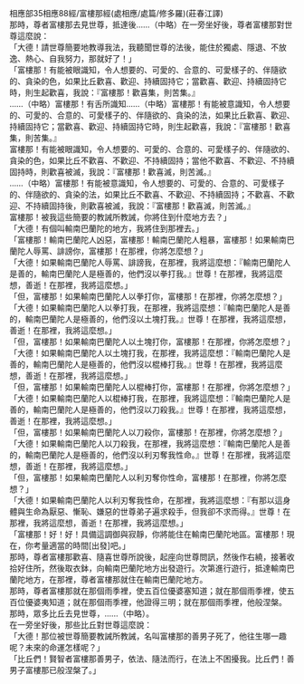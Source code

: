 相應部35相應88經/富樓那經(處相應/處篇/修多羅)(莊春江譯)  
那時，尊者富樓那去見世尊，抵達後……（中略）在一旁坐好後，尊者富樓那對世尊這麼說：  
「大德！請世尊簡要地教導我法，我聽聞世尊的法後，能住於獨處、隱退、不放逸、熱心、自我努力，那就好了！」  
「富樓那！有能被眼識知，令人想要的、可愛的、合意的、可愛樣子的、伴隨欲的、貪染的色，如果比丘歡喜、歡迎、持續固持它；當歡喜、歡迎、持續固持它時，則生起歡喜，我說：『富樓那！歡喜集，則苦集。』  
……（中略）富樓那！有舌所識知……（中略）富樓那！有能被意識知，令人想要的、可愛的、合意的、可愛樣子的、伴隨欲的、貪染的法，如果比丘歡喜、歡迎、持續固持它；當歡喜、歡迎、持續固持它時，則生起歡喜，我說：『富樓那！歡喜集，則苦集。』  
富樓那！有能被眼識知，令人想要的、可愛的、合意的、可愛樣子的、伴隨欲的、貪染的色，如果比丘不歡喜、不歡迎、不持續固持；當他不歡喜、不歡迎、不持續固持時，則歡喜被滅，我說：『富樓那！歡喜滅，則苦滅。』  
……（中略）富樓那！有能被意識知，令人想要的、可愛的、合意的、可愛樣子的、伴隨欲的、貪染的法，如果比丘不歡喜、不歡迎、不持續固持；不歡喜、不歡迎、不持續固持後，則歡喜被滅，我說：『富樓那！歡喜滅，則苦滅。』  
富樓那！被我這些簡要的教誡所教誡，你將住到什麼地方去？」  
「大德！有個叫輸南巴蘭陀的地方，我將住到那裡去。」  
「富樓那！輸南巴蘭陀人凶惡，富樓那！輸南巴蘭陀人粗暴，富樓那！如果輸南巴蘭陀人辱罵、誹謗你，富樓那！在那裡，你將怎麼想？」  
「大德！如果輸南巴蘭陀人辱罵、誹謗我，在那裡，我將這麼想：『輸南巴蘭陀人是善的，輸南巴蘭陀人是極善的，他們沒以拳打我。』世尊！在那裡，我將這麼想，善逝！在那裡，我將這麼想。」  
「但，富樓那！如果輸南巴蘭陀人以拳打你，富樓那！在那裡，你將怎麼想？」  
「大德！如果輸南巴蘭陀人以拳打我，在那裡，我將這麼想：『輸南巴蘭陀人是善的，輸南巴蘭陀人是極善的，他們沒以土塊打我。』世尊！在那裡，我將這麼想，善逝！在那裡，我將這麼想。」  
「但，富樓那！如果輸南巴蘭陀人以土塊打你，富樓那！在那裡，你將怎麼想？」  
「大德！如果輸南巴蘭陀人以土塊打我，在那裡，我將這麼想：『輸南巴蘭陀人是善的，輸南巴蘭陀人是極善的，他們沒以棍棒打我。』世尊！在那裡，我將這麼想，善逝！在那裡，我將這麼想。」  
「但，富樓那！如果輸南巴蘭陀人以棍棒打你，富樓那！在那裡，你將怎麼想？」  
「大德！如果輸南巴蘭陀人以棍棒打我，在那裡，我將這麼想：『輸南巴蘭陀人是善的，輸南巴蘭陀人是極善的，他們沒以刀殺我。』世尊！在那裡，我將這麼想，善逝！在那裡，我將這麼想。」  
「但，富樓那！如果輸南巴蘭陀人以刀殺你，富樓那！在那裡，你將怎麼想？」  
「大德！如果輸南巴蘭陀人以刀殺我，在那裡，我將這麼想：『輸南巴蘭陀人是善的，輸南巴蘭陀人是極善的，他們沒以利刃奪我性命。』世尊！在那裡，我將這麼想，善逝！在那裡，我將這麼想。」  
「但，富樓那！如果輸南巴蘭陀人以利刃奪你性命，富樓那！在那裡，你將怎麼想？」  
「大德！如果輸南巴蘭陀人以利刃奪我性命，在那裡，我將這麼想：『有那以這身體與生命為厭惡、慚恥、嫌惡的世尊弟子遍求殺手，但我卻不求而得。』世尊！在那裡，我將這麼想，善逝！在那裡，我將這麼想。」  
「富樓那！好！好！具備這調御與寂靜，你將能住在輸南巴蘭陀地區。富樓那！現在，你考量適當的時間[出發]吧。」  
那時，尊者富樓那歡喜、隨喜世尊所說後，起座向世尊問訊，然後作右繞，接著收拾好住所，然後取衣鉢，向輸南巴蘭陀地方出發遊行。次第進行遊行，抵達輸南巴蘭陀地方，在那裡，尊者富樓那就住在輸南巴蘭陀地方。  
那時，尊者富樓那就在那個雨季裡，使五百位優婆塞知道；就在那個雨季裡，使五百位優婆夷知道；就在那個雨季裡，他證得三明；就在那個雨季裡，他般涅槃。  
那時，眾多比丘去見世尊，……（中略）。  
在一旁坐好後，那些比丘對世尊這麼說：  
「大德！那位被世尊簡要教誡所教誡，名叫富樓那的善男子死了，他往生哪一趣呢？未來的命運怎樣呢？」  
「比丘們！賢智者富樓那善男子，依法、隨法而行，在法上不困擾我。比丘們！善男子富樓那已般涅槃了。」  
  
  
